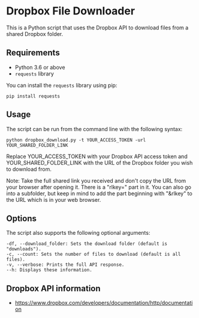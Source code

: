 # Dropbox File Downloader

This is a Python script that uses the Dropbox API to download files from a shared Dropbox folder.

## Requirements

- Python 3.6 or above
- `requests` library

You can install the `requests` library using pip:

```
pip install requests
```
## Usage
The script can be run from the command line with the following syntax:

```
python dropbox_download.py -t YOUR_ACCESS_TOKEN -url YOUR_SHARED_FOLDER_LINK
```
Replace YOUR_ACCESS_TOKEN with your Dropbox API access token and YOUR_SHARED_FOLDER_LINK with the URL of the Dropbox folder you wish to download from.

Note: Take the full shared link you received and don't copy the URL from your browser after opening it. There is a "rlkey=" part in it. You can also go into a subfolder, but keep in mind to add the part beginning with "&rlkey" to the URL which is in your web browser.

## Options
The script also supports the following optional arguments:
```
-df, --download_folder: Sets the download folder (default is "downloads").
-c, --count: Sets the number of files to download (default is all files).
-v, --verbose: Prints the full API response.
--h: Displays these information.
```

## Dropbox API information

- https://www.dropbox.com/developers/documentation/http/documentation
